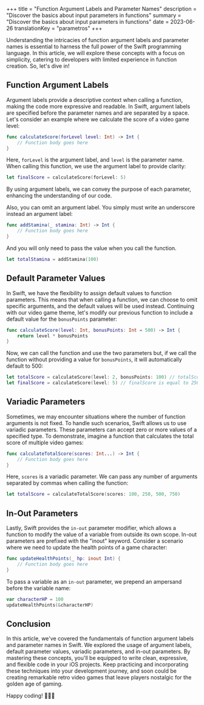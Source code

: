 +++
title = "Function Argument Labels and Parameter Names"
description = "Discover the basics about input parameters in functions"
summary = "Discover the basics about input parameters in functions"
date = 2023-06-26
translationKey = "parametros"
+++

Understanding the intricacies of function argument labels and parameter names is essential to harness the full power of the Swift programming language. In this article, we will explore these concepts with a focus on simplicity, catering to developers with limited experience in function creation. So, let's dive in!

## Function Argument Labels
Argument labels provide a descriptive context when calling a function, making the code more expressive and readable. In Swift, argument labels are specified before the parameter names and are separated by a space. Let's consider an example where we calculate the score of a video game level:
```swift
func calculateScore(forLevel level: Int) -> Int {
    // Function body goes here
}
```
Here, `forLevel` is the argument label, and `level` is the parameter name. When calling this function, we use the argument label to provide clarity:
```swift
let finalScore = calculateScore(forLevel: 5)
```
By using argument labels, we can convey the purpose of each parameter, enhancing the understanding of our code.

Also, you can omit an argument label. You simply must write an underscore instead an argument label: 
```swift
func addStamina(_ stamina: Int) -> Int {
	// Function body goes here
}
```
And you will only need to pass the value when you call the function.
```swift
let totalStamina = addStamina(100)
```

## Default Parameter Values
In Swift, we have the flexibility to assign default values to function parameters. This means that when calling a function, we can choose to omit specific arguments, and the default values will be used instead. Continuing with our video game theme, let's modify our previous function to include a default value for the `bonusPoints` parameter:
```swift
func calculateScore(level: Int, bonusPoints: Int = 500) -> Int {
    return level * bonusPoints
}
```
Now, we can call the function and use the two parameters but, if we call the function without providing a value for `bonusPoints`, it will automatically default to 500:

```swift
let totalScore = calculateScore(level: 2, bonusPoints: 100) // totalScore is equal to 200
let finalScore = calculateScore(level: 5) // finalScore is equal to 2500
```

## Variadic Parameters
Sometimes, we may encounter situations where the number of function arguments is not fixed. To handle such scenarios, Swift allows us to use variadic parameters. These parameters can accept zero or more values of a specified type. To demonstrate, imagine a function that calculates the total score of multiple video games:
```swift
func calculateTotalScore(scores: Int...) -> Int {
    // Function body goes here
}
```
Here, `scores` is a variadic parameter. We can pass any number of arguments separated by commas when calling the function:
```swift
let totalScore = calculateTotalScore(scores: 100, 250, 500, 750)
```
## In-Out Parameters
Lastly, Swift provides the `in-out` parameter modifier, which allows a function to modify the value of a variable from outside its own scope. In-out parameters are prefixed with the "inout" keyword. Consider a scenario where we need to update the health points of a game character:
```swift
func updateHealthPoints(_ hp: inout Int) {
    // Function body goes here
}
```
To pass a variable as an `in-out` parameter, we prepend an ampersand before the variable name:
```swift
var characterHP = 100
updateHealthPoints(&characterHP)
```
## Conclusion
In this article, we've covered the fundamentals of function argument labels and parameter names in Swift. We explored the usage of argument labels, default parameter values, variadic parameters, and in-out parameters. By mastering these concepts, you'll be equipped to write clean, expressive, and flexible code in your iOS projects. Keep practicing and incorporating these techniques into your development journey, and soon could be creating remarkable retro video games that leave players nostalgic for the golden age of gaming. 

Happy coding! 👨🏻‍💻
